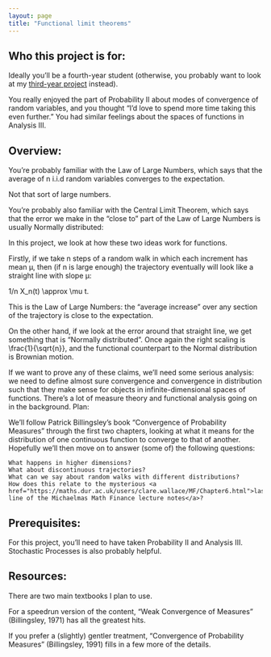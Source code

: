 ```yaml
---
layout: page
title: "Functional limit theorems"
---
```


<h2>Who this project is for:</h2>

Ideally you’ll be a fourth-year student (otherwise, you probably want to look at my <a href="http://cwallace23.github.io/teaching/final-year-projects/assessment-and-feedback">third-year project</a> instead).

You really enjoyed the part of Probability II about modes of convergence of random variables, and you thought “I’d love to spend more time taking this even further.” You had similar feelings about the spaces of functions in Analysis III.

<h2>Overview:</h2>

You’re probably familiar with the Law of Large Numbers, which says that the average of n i.i.d random variables converges to the expectation.

Not that sort of large numbers.

You’re probably also familiar with the Central Limit Theorem, which says that the error we make in the “close to” part of the Law of Large Numbers is usually Normally distributed:

In this project, we look at how these two ideas work for functions.

Firstly, if we take n steps of a random walk in which each increment has mean μ, then (if n is large enough) the trajectory eventually will look like a straight line with slope μ:

1/n X_n(t) \approx \mu t.

This is the Law of Large Numbers: the “average increase” over any section of the trajectory is close to the expectation.

On the other hand, if we look at the error around that straight line, we get something that is “Normally distributed”. Once again the right scaling is \frac{1}{\sqrt{n}}, and the functional counterpart to the Normal distribution is Brownian motion.

If we want to prove any of these claims, we’ll need some serious analysis: we need to define almost sure convergence and convergence in distribution such that they make sense for objects in infinite-dimensional spaces of functions. There’s a lot of measure theory and functional analysis going on in the background.
Plan:

We’ll follow Patrick Billingsley’s book “Convergence of Probability Measures” through the first two chapters, looking at what it means for the distribution of one continuous function to converge to that of another. Hopefully we’ll then move on to answer (some of) the following questions:

    What happens in higher dimensions?
    What about discontinuous trajectories?
    What can we say about random walks with different distributions?
    How does this relate to the mysterious <a href="https://maths.dur.ac.uk/users/clare.wallace/MF/Chapter6.html">last line of the Michaelmas Math Finance lecture notes</a>?

<h2>Prerequisites:</h2>

For this project, you’ll need to have taken Probability II and Analysis III. Stochastic Processes is also probably helpful.

<h2>Resources:</h2>

There are two main textbooks I plan to use.

For a speedrun version of the content, “Weak Convergence of Measures” (Billingsley, 1971) has all the greatest hits.

If you prefer a (slightly) gentler treatment, “Convergence of Probability Measures” (Billingsley, 1991) fills in a few more of the details.
